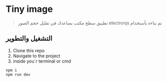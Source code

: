 # Tiny image

> تطبيق سطح مكتب يساعدك في تقليل حجم الصور
> electronjs تم بناءة بأستخدام

## التشغيل والتطوير

1.  Clone this repo
2.  Navigate to the project
3.  inside you`r terminal or cmd

```
npm i
npm run dev
```

